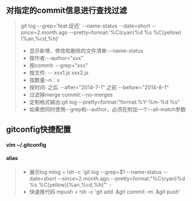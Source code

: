 ## 对指定的commit信息进行查找过滤

>git log --grep='feat:促还' --name-status --date=short --since=2.month.ago --pretty=format:'%C(cyan)%d %s  %C(yellow)(%an,%cd,%h)' 
>* 显示新增、修改和删除的文件清单:--name-status
>* 按作者:--author="xxx"
>* 按commit: --grep="xxx"
>* 按文件: -- xxx1.js xxx2.js
>* 按数量:-n：x
>* 按时间: 之后 --after="2014-7-1" 之前 --before="2014-8-1"
>* 过滤掉merge commit:--no-merges
>* 定制格式输出:git log --pretty=format:"format:%Y-%m-%d  %s"
>* 如果想同时使用--grep和--author，必须在附加一个--all-match参数


## gitconfig快捷配置
#### vim ~/.gitconfig
#### alias
>* 展示log
> mlog = !sh -c 'git log --grep=$1 --name-status --date=short --since=2.month.ago --pretty=format:\"%C(cyan)%d %s  %C(yellow)(%an,%cd,%h)\"' -
>* 快速推代码
> mpush = !sh -c 'git add .&git commit -m .&git push'



